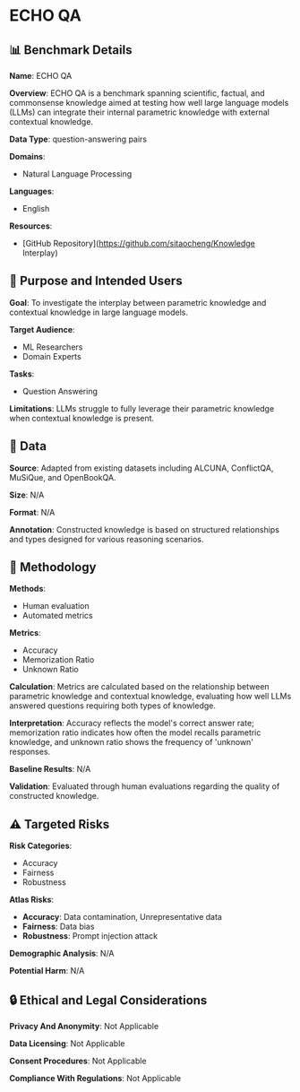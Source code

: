# ECHO QA

## 📊 Benchmark Details

**Name**: ECHO QA

**Overview**: ECHO QA is a benchmark spanning scientific, factual, and commonsense knowledge aimed at testing how well large language models (LLMs) can integrate their internal parametric knowledge with external contextual knowledge.

**Data Type**: question-answering pairs

**Domains**:
- Natural Language Processing

**Languages**:
- English

**Resources**:
- [GitHub Repository](https://github.com/sitaocheng/Knowledge Interplay)

## 🎯 Purpose and Intended Users

**Goal**: To investigate the interplay between parametric knowledge and contextual knowledge in large language models.

**Target Audience**:
- ML Researchers
- Domain Experts

**Tasks**:
- Question Answering

**Limitations**: LLMs struggle to fully leverage their parametric knowledge when contextual knowledge is present.

## 💾 Data

**Source**: Adapted from existing datasets including ALCUNA, ConflictQA, MuSiQue, and OpenBookQA.

**Size**: N/A

**Format**: N/A

**Annotation**: Constructed knowledge is based on structured relationships and types designed for various reasoning scenarios.

## 🔬 Methodology

**Methods**:
- Human evaluation
- Automated metrics

**Metrics**:
- Accuracy
- Memorization Ratio
- Unknown Ratio

**Calculation**: Metrics are calculated based on the relationship between parametric knowledge and contextual knowledge, evaluating how well LLMs answered questions requiring both types of knowledge.

**Interpretation**: Accuracy reflects the model's correct answer rate; memorization ratio indicates how often the model recalls parametric knowledge, and unknown ratio shows the frequency of 'unknown' responses.

**Baseline Results**: N/A

**Validation**: Evaluated through human evaluations regarding the quality of constructed knowledge.

## ⚠️ Targeted Risks

**Risk Categories**:
- Accuracy
- Fairness
- Robustness

**Atlas Risks**:
- **Accuracy**: Data contamination, Unrepresentative data
- **Fairness**: Data bias
- **Robustness**: Prompt injection attack

**Demographic Analysis**: N/A

**Potential Harm**: N/A

## 🔒 Ethical and Legal Considerations

**Privacy And Anonymity**: Not Applicable

**Data Licensing**: Not Applicable

**Consent Procedures**: Not Applicable

**Compliance With Regulations**: Not Applicable
